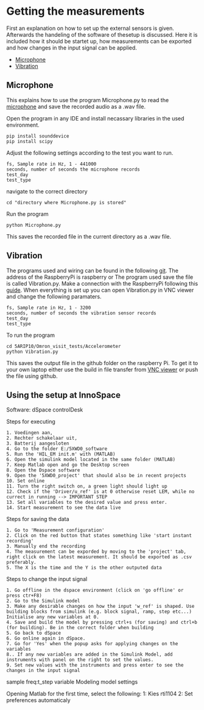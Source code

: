 # Getting the measurements
First an explanation on how to set up the external sensors is given. Afterwards the handeling of the software of thesetup is discussed. Here it is included how it should be startet up, how measurements can be exported and how changes in the input signal can be applied.

- [Microphone](#Microphone)
- [Vibration](#Vibration)

## Microphone

This explains how to use the program Microphone.py to read the [microphone](https://www.bax-shop.nl/usb-microfoons/devine-m-mic-usb-bk-condensatormicrofoon-zwart?gclsrc=aw.ds#productinformatie) and save the recorded audio as a .wav file. 

Open the program in any IDE and install necassary libraries in the used environment.

```
pip install sounddevice
pip install scipy
```
Adjust the following settings according to the test you want to run.

```
fs, Sample rate in Hz, 1 - 441000
seconds, number of seconds the microphone records
test_day
test_type
```

navigate to the correct directory

```
cd "directory where Microphone.py is stored"
```

Run the program
```
python Microphone.py
```

This saves the recorded file in the current directory as a .wav file.


## Vibration

The programs used and wiring can be found in the following [git](https://github.com/nagimov/adxl345spi). The address of the RaspberryPi is raspberry or   The program used save the file is called Vibration.py. Make a connection with the RaspberryPi following this [guide](https://www.tomshardware.com/reviews/raspberry-pi-headless-setup-how-to,6028.html). When everything is set up you can open Vibration.py in VNC viewer and change the following paramaters.

```
fs, Sample rate in Hz, 1 - 3200
seconds, number of seconds the vibration sensor records
test_day
test_type
```

To run the program
```
cd 5ARIP10/Omron_visit_tests/Accelerometer
python Vibration.py
```

This saves the output file in the github folder on the raspberry Pi. To get it to your own laptop either use the build in file transfer from [VNC viewer](https://help.realvnc.com/hc/en-us/articles/360002250477-Transferring-Files-Between-Computers-) or push the file using github.



## Using the setup at InnoSpace

Software: dSpace controlDesk

Steps for executing
```
1. Voedingen aan, 
2. Rechter schakelaar uit, 
3. Batterij aangesloten
4. Go to the folder E:/5XWD0_software
5. Run the 'HIL_EM init.m' with (MATLAB)
6. Open the simulink model located in the same folder (MATLAB)
7. Keep Matlab open and go the Desktop screen
8. Open the Dspace software
9. Open the '5XWD0_project' that should also be in recent projects
10. Set online
11. Turn the right switch on, a green light should light up
12. Check if the 'Driver/u_ref' is at 0 otherwise reset LEM, while no currect in running --> IMPORTANT STEP
13. Set all variables to the desired value and press enter. 
14. Start measurement to see the data live
```

Steps for saving the data
```
1. Go to 'Measurement configuration' 
2. Click on the red button that states something like 'start instant recording'
3. Manually end the recording
4. The measurement can be exporded by moving to the 'project' tab, right click on the latest measurement. It should be exported as .csv preferably.
5. The X is the time and the Y is the other outputed data 
```

Steps to change the input signal
```
1. Go offline in the dspace environment (click on 'go offline' or press ctr+F8)
2. Go to the Simulink model
3. Make any desirable changes on how the input 'w_ref' is shaped. Use building blocks from simulink (e.g. block signal, ramp, step etc...)
Initialise any new variables at 0. 
4. Save and build the model by pressing ctrl+s (for saving) and ctrl+b (for building). Be in the correct folder when building
5. Go back to dSpace
6. Go online again in dSpace. 
7. Go for 'Yes' when the popup asks for applying changes on the variables
8.. If any new variables are added in the Simulink Model, add instruments with panel on the right to set the values.
9. Set new values with the instruments and press enter to see the changes in the input signal
```


sample freq:t_step variable    Modeling model settings 


Opening Matlab for the first time, select the following:
1: Kies rti1104
2: Set preferences automaticaly